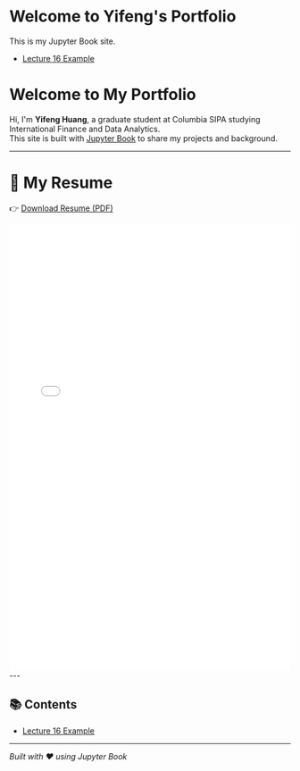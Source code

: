 # Welcome to Yifeng's Portfolio

This is my Jupyter Book site.  
- [Lecture 16 Example](lecture_16_example.ipynb)

# Welcome to My Portfolio

Hi, I'm **Yifeng Huang**, a graduate student at Columbia SIPA studying International Finance and Data Analytics.  
This site is built with [Jupyter Book](https://jupyterbook.org/) to share my projects and background.  

---


# 📄 My Resume

👉 [Download Resume (PDF)](Adam.pdf)

<embed src="Adam.pdf" width="100%" height="800px" type="application/pdf">
---

## 📚 Contents

- [Lecture 16 Example](lecture_16_example.ipynb)

---

*Built with ❤️ using Jupyter Book*